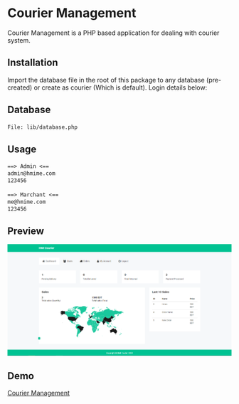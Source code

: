 # Courier Management

Courier Management is a PHP based application for dealing with courier system.

## Installation

Import the database file in the root of this package to any database (pre-created) or create as courier (Which is default). Login details below:

## Database
```bash
File: lib/database.php
```

## Usage

```code
==> Admin <==
admin@hmime.com
123456

==> Marchant <==
me@hmime.com
123456
```
## Preview
![alt text](https://github.com/hmimeee/courier-management/blob/courier/preview.png?raw=true)

## Demo
[Courier Management](https://courier.hmime.com)
